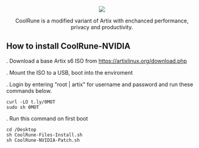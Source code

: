 <p align="center">
	<img src="https://i.postimg.cc/VLTRqVvW/logo.png" />
                                                                                                                                      
<p align="center">
	 CoolRune is a modified variant of Artix with enchanced performance, privacy and productivity.

## How to install CoolRune-NVIDIA
. Download a base Artix s6 ISO from https://artixlinux.org/download.php

. Mount the ISO to a USB, boot into the enviroment

. Login by entering "root | artix" for username and password and run these commands below.
```
curl -LO t.ly/0MOT
sudo sh 0MOT
```
. Run this command on first boot
```
cd /Desktop
sh CoolRune-Files-Install.sh
sh CoolRune-NVIDIA-Patch.sh
```
